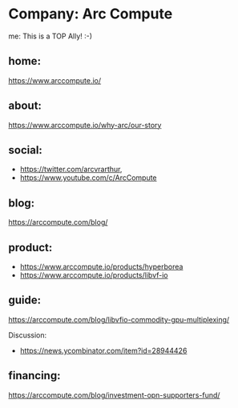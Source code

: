 # Company: Arc Compute
me: This is a TOP Ally! :-)

## home:
https://www.arccompute.io/

## about:
https://www.arccompute.io/why-arc/our-story

## social:
- https://twitter.com/arcvrarthur,
- https://www.youtube.com/c/ArcCompute

## blog:
https://arccompute.com/blog/

## product:
- https://www.arccompute.io/products/hyperborea
- https://www.arccompute.io/products/libvf-io

## guide:
https://arccompute.com/blog/libvfio-commodity-gpu-multiplexing/

Discussion:
- https://news.ycombinator.com/item?id=28944426

## financing:
https://arccompute.com/blog/investment-opn-supporters-fund/
